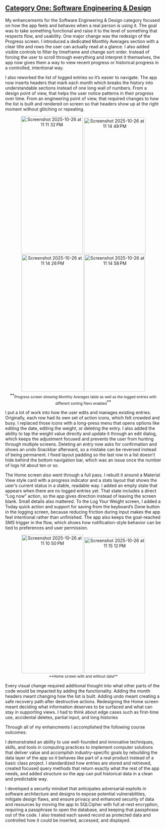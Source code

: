 ## <ins>Category One: Software Engineering & Design</ins>

My enhancements for the Software Engineering & Design category focused on how the app feels and behaves when a real person is using it. The goal was to take something functional and raise it to the level of something that respects flow, and usability. One major change was the redesign of the Progress screen. I introduced a dedicated Monthly Averages section with a clear title and rows the user can actually read at a glance. I also added visible controls to filter by timeframe and change sort order. Instead of forcing the user to scroll through everything and interpret it themselves, the app now gives them a way to view recent progress or historical progress in a controlled, intentional way.

I also reworked the list of logged entries so it’s easier to navigate. The app now inserts headers that mark each month which breaks the history into understandable sections instead of one long wall of numbers. From a design point of view, that helps the user notice patterns in their progress over time. From an engineering point of view, that required changes to how the list is built and rendered on screen so that headers show up at the right moment without glitching or repeating.

<p align="center">
<img width="199" height="443" alt="Screenshot 2025-10-26 at 11 11 32 PM" src="https://github.com/user-attachments/assets/70d82128-b805-4627-a2d1-59e3fed47f64" />
<img width="199" height="438" alt="Screenshot 2025-10-26 at 11 14 49 PM" src="https://github.com/user-attachments/assets/3664c0f7-8020-475e-8880-7712d9f6581d" />
<img width="200" height="441" alt="Screenshot 2025-10-26 at 11 14 26 PM" src="https://github.com/user-attachments/assets/e141835c-fea7-4fd5-a26f-51719ab6e885" />
<img width="195" height="441" alt="Screenshot 2025-10-26 at 11 14 58 PM" src="https://github.com/user-attachments/assets/425c3bf3-3f7a-4376-be30-a7c988d4209d" />
  <br>
  **<sub>Progress screen showing Monthly Averages table as well as the logged entries with different sorting filers enabled</sub>**
</p>

I put a lot of work into how the user edits and manages existing entries. Originally, each row had its own set of action icons, which felt crowded and busy. I replaced those icons with a long-press menu that opens options like editing the date, editing the weight, or deleting the entry. I also added the ability to tap the weight value directly and update it through an edit dialog, which keeps the adjustment focused and prevents the user from hunting through multiple screens. Deleting an entry now asks for confirmation and shows an undo Snackbar afterward, so a mistake can be reversed instead of being permanent. I fixed layout padding so the last row in a list doesn’t hide behind the bottom navigation bar, which was an issue once the number of logs hit about ten or so.

The Home screen also went through a full pass. I rebuilt it around a Material View style card with a progress indicator and a stats layout that shows the user’s current status in a stable, readable way. I added an empty state that appears when there are no logged entries yet. That state includes a direct “Log now” action, so the app gives direction instead of leaving the screen blank. Small details also mattered. To the Log Your Weight screen, I added a Today quick action and support for saving from the keyboard’s Done button in the logging screen, because reducing friction during input makes the app feel intentional rather than unfinished. The app also keeps the goal-reached SMS trigger in the flow, which shows how notification-style behavior can be tied to preferences and user permission.
<p align="center">
<img width="199" height="446" alt="Screenshot 2025-10-26 at 11 10 50 PM" src="https://github.com/user-attachments/assets/644cd74f-d6fa-4bd8-a1e2-361487c08c05" />
<img width="196" height="438" alt="Screenshot 2025-10-26 at 11 15 12 PM" src="https://github.com/user-attachments/assets/01ef5998-49aa-4087-90cf-bdca69a47504" />
  <br>
  <sub>**Home screen with and without data**</sub>
</p>

Every visual change required additional thought into what other parts of the code would be impacted by adding the functionality. Adding the month headers meant changing how the list is built. Adding undo meant creating a safe recovery path after destructive actions. Redesigning the Home screen meant deciding what information deserves to be surfaced and what can stay in supporting views. I had to think about edge cases such as first-time use, accidental deletes, partial input, and long histories

Through all of my enhancments I accomplished the following course outcomes: 

I demonstrated an ability to use well-founded and innovative techniques, skills, and tools in computing practices to implement computer solutions that deliver value and accomplish industry-specific goals by rebuilding the data layer of the app so it behaves like part of a real product instead of a basic class project. I standardized how entries are stored and retrieved, created focused query methods that return exactly what the rest of the app needs, and added structure so the app can pull historical data in a clean and predictable way.

I developed a security mindset that anticipates adversarial exploits in software architecture and designs to expose potential vulnerabilities, mitigate design flaws, and ensure privacy and enhanced security of data and resources by moving the app to SQLCipher with full at-rest encryption, requiring a passphrase to open the database, and keeping that passphrase out of the code. I also treated each saved record as protected data and controlled how it could be inserted, accessed, and displayed.

